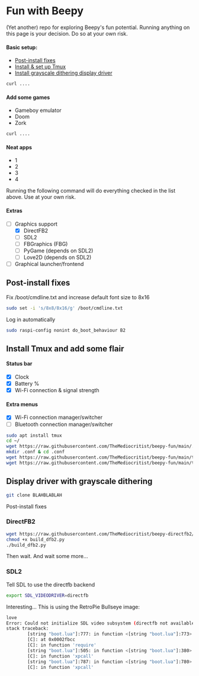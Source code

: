 # Fun with Beepy
(Yet another) repo for exploring Beepy's fun potential.
Running anything on this page is your decision. Do so at your own risk.

#### Basic setup:
 - [Post-install fixes](#postfix)
 - [Install & set up Tmux](https://github.com/TheMediocritist/beepy-fun/tree/main#-install-tmux-and-add-some-flair)
 - [Install grayscale dithering display driver](#grayscaledither)
```bash 
curl ....
```

#### Add some games
 - Gameboy emulator
 - Doom
 - Zork
```bash 
curl ....
```
#### Neat apps
 - 1
 - 2
 - 3
 - 4


Running the following command will do everything checked in the list above. Use at your own risk.


#### Extras
- [ ] Graphics support
  - [x] DirectFB2
  - [ ] SDL2
  - [ ] FBGraphics (FBG)
  - [ ] PyGame (depends on SDL2)
  - [ ] Love2D (depends on SDL2)
- [ ] Graphical launcher/frontend

## <a name="postfix"></a>Post-install fixes
Fix /boot/cmdline.txt and increase default font size to 8x16
```bash
sudo set -i 's/8x8/8x16/g' /boot/cmdline.txt
```
Log in automatically
```bash
sudo raspi-config nonint do_boot_behaviour B2
```

## <a name="tmux"></a> Install Tmux and add some flair
#### Status bar
* [x] Clock
* [x] Battery %
* [x] Wi-Fi connection & signal strength

#### Extra menus
* [x] Wi-Fi connection manager/switcher
* [ ] Bluetooth connection manager/switcher

```bash
sudo apt install tmux
cd ~/
wget https://raw.githubusercontent.com/TheMediocritist/beepy-fun/main/.tmux.conf
mkdir .conf & cd .conf
wget https://raw.githubusercontent.com/TheMediocritist/beepy-fun/main/tmux_wifi_manager.sh
wget https://raw.githubusercontent.com/TheMediocritist/beepy-fun/main/tmux_wifi_status.sh
```

## <a name="grayscaledither"></a> Display driver with grayscale dithering
```bash
git clone BLAHBLABLAH
```

Post-install fixes

### DirectFB2
```bash
wget https://raw.githubusercontent.com/TheMediocritist/beepy-directfb2/main/build_dfb2.py
chmod +x build_dfb2.py
./build_dfb2.py
```
Then wait. And wait some more...

### SDL2
Tell SDL to use the directfb backend
```bash
export SDL_VIDEODRIVER=directfb
```

Interesting... This is using the RetroPie Bullseye image:
```bash
love
Error: Could not initialize SDL video subsystem (directfb not available)
stack traceback:
        [string "boot.lua"]:777: in function <[string "boot.lua"]:773>
        [C]: at 0x0002fbcc
        [C]: in function 'require'
        [string "boot.lua"]:505: in function <[string "boot.lua"]:380>
        [C]: in function 'xpcall'
        [string "boot.lua"]:787: in function <[string "boot.lua"]:780>
        [C]: in function 'xpcall'
```

